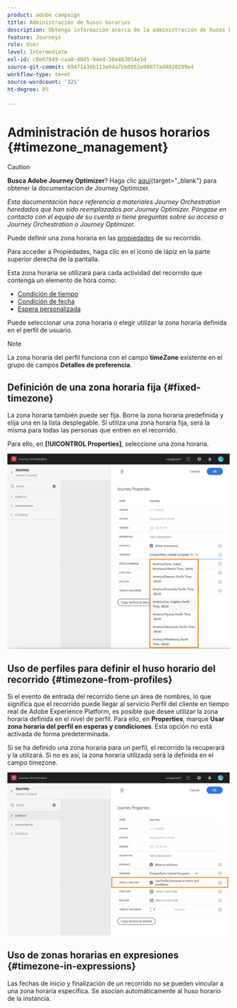 ```yaml
---
product: adobe campaign
title: Administración de husos horarios
description: Obtenga información acerca de la administración de husos horarios
feature: Journeys
role: User
level: Intermediate
exl-id: c0e67849-caa0-4045-94ed-38e483054e1d
source-git-commit: 69471a36b113e04a7bb0953a90977ad4020299e4
workflow-type: tm+mt
source-wordcount: '321'
ht-degree: 8%

---
```


# Administración de husos horarios {#timezone_management}


>[!CAUTION]
>
>**Busca Adobe Journey Optimizer**? Haga clic [aquí](https://experienceleague.adobe.com/es/docs/journey-optimizer/using/ajo-home){target="_blank"} para obtener la documentación de Journey Optimizer.
>
>
>_Esta documentación hace referencia a materiales Journey Orchestration heredados que han sido reemplazados por Journey Optimizer. Póngase en contacto con el equipo de su cuenta si tiene preguntas sobre su acceso a Journey Orchestration o Journey Optimizer._



Puede definir una zona horaria en las [propiedades](../building-journeys/changing-properties.md) de su recorrido.

Para acceder a Propiedades, haga clic en el icono de lápiz en la parte superior derecha de la pantalla.

Esta zona horaria se utilizará para cada actividad del recorrido que contenga un elemento de hora como:

* [Condición de tiempo](../building-journeys/condition-activity.md#time_condition)
* [Condición de fecha](../building-journeys/condition-activity.md#date_condition)
* [Espera personalizada](../building-journeys/wait-activity.md#custom)

Puede seleccionar una zona horaria o elegir utilizar la zona horaria definida en el perfil de usuario.

>[!NOTE]
>
>La zona horaria del perfil funciona con el campo **timeZone** existente en el grupo de campos **Detalles de preferencia**.

## Definición de una zona horaria fija {#fixed-timezone}

La zona horaria también puede ser fija. Borre la zona horaria predefinida y elija una en la lista desplegable. Si utiliza una zona horaria fija, será la misma para todas las personas que entren en el recorrido.

Para ello, en **[!UICONTROL Properties]**, seleccione una zona horaria.

![](../assets/journey72.png)

## Uso de perfiles para definir el huso horario del recorrido {#timezone-from-profiles}

Si el evento de entrada del recorrido tiene un área de nombres, lo que significa que el recorrido puede llegar al servicio Perfil del cliente en tiempo real de Adobe Experience Platform, es posible que desee utilizar la zona horaria definida en el nivel de perfil. Para ello, en **Properties**, marque **Usar zona horaria del perfil en esperas y condiciones**. Esta opción no está activada de forma predeterminada.

Si se ha definido una zona horaria para un perfil, el recorrido la recuperará y la utilizará. Si no es así, la zona horaria utilizada será la definida en el campo timezone.

![](../assets/journey73.png)

## Uso de zonas horarias en expresiones {#timezone-in-expressions}

Las fechas de inicio y finalización de un recorrido no se pueden vincular a una zona horaria específica. Se asocian automáticamente al huso horario de la instancia.
